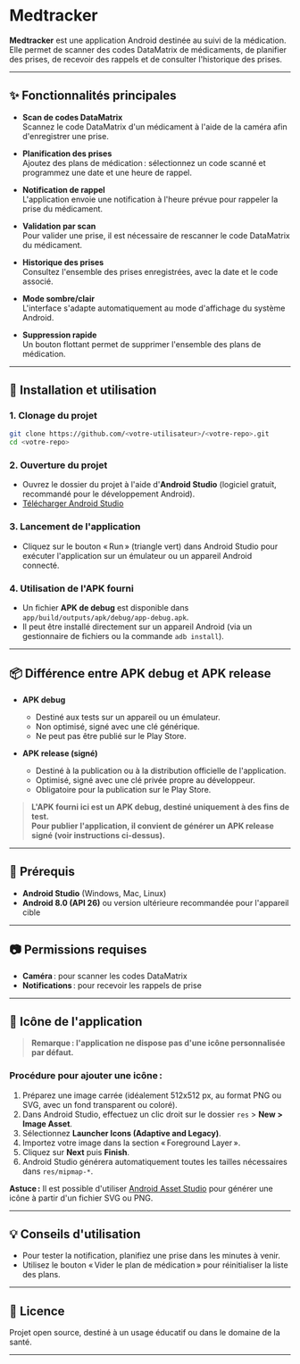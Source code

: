 # Medtracker

**Medtracker** est une application Android destinée au suivi de la médication. Elle permet de scanner des codes DataMatrix de médicaments, de planifier des prises, de recevoir des rappels et de consulter l'historique des prises.

---

## ✨ Fonctionnalités principales

- **Scan de codes DataMatrix**  
  Scannez le code DataMatrix d'un médicament à l'aide de la caméra afin d'enregistrer une prise.

- **Planification des prises**  
  Ajoutez des plans de médication : sélectionnez un code scanné et programmez une date et une heure de rappel.

- **Notification de rappel**  
  L'application envoie une notification à l'heure prévue pour rappeler la prise du médicament.

- **Validation par scan**  
  Pour valider une prise, il est nécessaire de rescanner le code DataMatrix du médicament.

- **Historique des prises**  
  Consultez l'ensemble des prises enregistrées, avec la date et le code associé.

- **Mode sombre/clair**  
  L'interface s'adapte automatiquement au mode d'affichage du système Android.

- **Suppression rapide**  
  Un bouton flottant permet de supprimer l'ensemble des plans de médication.

---

## 🚀 Installation et utilisation

### 1. Clonage du projet
```bash
git clone https://github.com/<votre-utilisateur>/<votre-repo>.git
cd <votre-repo>
```

### 2. Ouverture du projet
- Ouvrez le dossier du projet à l'aide d'**Android Studio** (logiciel gratuit, recommandé pour le développement Android).  
- [Télécharger Android Studio](https://developer.android.com/studio)

### 3. Lancement de l'application
- Cliquez sur le bouton « Run » (triangle vert) dans Android Studio pour exécuter l'application sur un émulateur ou un appareil Android connecté.

### 4. Utilisation de l'APK fourni
- Un fichier **APK de debug** est disponible dans `app/build/outputs/apk/debug/app-debug.apk`.
- Il peut être installé directement sur un appareil Android (via un gestionnaire de fichiers ou la commande `adb install`).

---

## 📦 Différence entre APK debug et APK release

- **APK debug**  
  - Destiné aux tests sur un appareil ou un émulateur.
  - Non optimisé, signé avec une clé générique.
  - Ne peut pas être publié sur le Play Store.

- **APK release (signé)**  
  - Destiné à la publication ou à la distribution officielle de l'application.
  - Optimisé, signé avec une clé privée propre au développeur.
  - Obligatoire pour la publication sur le Play Store.

> **L'APK fourni ici est un APK debug, destiné uniquement à des fins de test.  
> Pour publier l'application, il convient de générer un APK release signé (voir instructions ci-dessus).**

---

## 📝 Prérequis

- **Android Studio** (Windows, Mac, Linux)
- **Android 8.0 (API 26)** ou version ultérieure recommandée pour l'appareil cible

---

## 📷 Permissions requises

- **Caméra** : pour scanner les codes DataMatrix
- **Notifications** : pour recevoir les rappels de prise

---

## 🎨 Icône de l'application

> **Remarque : l'application ne dispose pas d'une icône personnalisée par défaut.**

### Procédure pour ajouter une icône :
1. Préparez une image carrée (idéalement 512x512 px, au format PNG ou SVG, avec un fond transparent ou coloré).
2. Dans Android Studio, effectuez un clic droit sur le dossier `res` > **New > Image Asset**.
3. Sélectionnez **Launcher Icons (Adaptive and Legacy)**.
4. Importez votre image dans la section « Foreground Layer ».
5. Cliquez sur **Next** puis **Finish**.
6. Android Studio générera automatiquement toutes les tailles nécessaires dans `res/mipmap-*`.

**Astuce :** Il est possible d'utiliser [Android Asset Studio](https://romannurik.github.io/AndroidAssetStudio/icons-launcher.html) pour générer une icône à partir d'un fichier SVG ou PNG.

---

## 💡 Conseils d'utilisation

- Pour tester la notification, planifiez une prise dans les minutes à venir.
- Utilisez le bouton « Vider le plan de médication » pour réinitialiser la liste des plans.

---

## 📄 Licence

Projet open source, destiné à un usage éducatif ou dans le domaine de la santé.

--- 